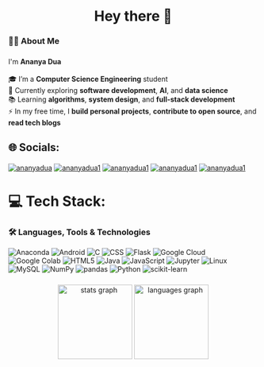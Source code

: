 ###

<h1 align="center">Hey there 👋</h1>

###

<h3 align="left">👩‍💻 About Me</h3>

###

<p align="left">
  I'm <strong>Ananya Dua</strong><br><br>
  🎓 I’m a <strong>Computer Science Engineering</strong> student<br>
  🔭 Currently exploring <strong>software development</strong>, <strong>AI</strong>, and <strong>data science</strong><br>
  📚 Learning <strong>algorithms</strong>, <strong>system design</strong>, and <strong>full-stack development</strong><br>
  ⚡ In my free time, I <strong>build personal projects</strong>, <strong>contribute to open source</strong>, and <strong>read tech blogs</strong><br>
</p>

###

## 🌐 Socials:
<a href="https://linkedin.com/in/ananyadua/" target="blank"><img align="center" src="https://img.shields.io/badge/LinkedIn-0077B5?style=for-the-badge&logo=linkedin&logoColor=white" alt="ananyadua"/></a>
<a href="https://kaggle.com/ananyadua1" target="blank"><img align="center" src="https://img.shields.io/badge/Kaggle-20BEFF?style=for-the-badge&logo=Kaggle&logoColor=white" alt="ananyadua1"/></a>
<a href="https://www.hackerrank.com/ananyadua1" target="blank"><img align="center" src="https://img.shields.io/badge/-Hackerrank-2EC866?style=for-the-badge&logo=HackerRank&logoColor=white" alt="ananyadua1"/></a>
<a href="https://leetcode.com/u/ananyadua1/" target="blank"><img align="center" src="https://img.shields.io/badge/LeetCode-FFA116.svg?style=for-the-badge&logo=LeetCode&logoColor=white" alt="ananyadua1"/></a>
<a href="https://www.hackerearth.com/@ananyadua1/" target="blank"><img align="center" src="https://img.shields.io/badge/HackerEarth-2C3454.svg?style=for-the-badge&logo=HackerEarth&logoColor=white" alt="ananyadua1"/></a>


# 💻 Tech Stack:
### 🛠️ Languages, Tools & Technologies

![Anaconda](https://img.shields.io/badge/Anaconda-44A833.svg?style=for-the-badge&logo=Anaconda&logoColor=white)
![Android](https://img.shields.io/badge/Android-3DDC84.svg?style=for-the-badge&logo=Android&logoColor=white)
![C](https://img.shields.io/badge/C-A8B9CC.svg?style=for-the-badge&logo=C&logoColor=black)
![CSS](https://img.shields.io/badge/CSS-663399.svg?style=for-the-badge&logo=CSS&logoColor=white)
![Flask](https://img.shields.io/badge/Flask-3BABC3.svg?style=for-the-badge&logo=Flask&logoColor=white)
![Google Cloud](https://img.shields.io/badge/Google%20Cloud-4285F4.svg?style=for-the-badge&logo=Google-Cloud&logoColor=white)
![Google Colab](https://img.shields.io/badge/Google%20Colab-F9AB00.svg?style=for-the-badge&logo=Google-Colab&logoColor=white)
![HTML5](https://img.shields.io/badge/HTML5-E34F26.svg?style=for-the-badge&logo=HTML5&logoColor=white)
![Java](https://img.shields.io/badge/java-%23ED8B00.svg?style=for-the-badge&logo=java&logoColor=white)
![JavaScript](https://img.shields.io/badge/JavaScript-F7DF1E.svg?style=for-the-badge&logo=JavaScript&logoColor=black)
![Jupyter](https://img.shields.io/badge/Jupyter-F37626.svg?style=for-the-badge&logo=Jupyter&logoColor=white)
![Linux](https://img.shields.io/badge/Linux-FCC624.svg?style=for-the-badge&logo=Linux&logoColor=black)
![MySQL](https://img.shields.io/badge/MySQL-4479A1.svg?style=for-the-badge&logo=MySQL&logoColor=white)
![NumPy](https://img.shields.io/badge/NumPy-013243.svg?style=for-the-badge&logo=NumPy&logoColor=white)
![pandas](https://img.shields.io/badge/pandas-150458.svg?style=for-the-badge&logo=pandas&logoColor=white)
![Python](https://img.shields.io/badge/Python-3776AB.svg?style=for-the-badge&logo=Python&logoColor=white)
![scikit-learn](https://img.shields.io/badge/scikitlearn-F7931E.svg?style=for-the-badge&logo=scikit-learn&logoColor=white)

###

<div align="center">
  <img src="https://github-readme-stats.vercel.app/api?username=ananyadua1&hide_title=false&hide_rank=false&show_icons=true&include_all_commits=true&count_private=true&disable_animations=false&theme=dracula&locale=en&hide_border=false" height="150" alt="stats graph"  />
  <img src="https://github-readme-stats.vercel.app/api/top-langs?username=ananyadua1&locale=en&hide_title=false&layout=compact&card_width=320&langs_count=5&theme=dracula&hide_border=false" height="150" alt="languages graph"  />
</div>
